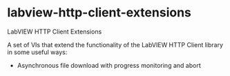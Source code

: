 # labview-http-client-extensions
LabVIEW HTTP Client Extensions

A set of VIs that extend the functionality of the LabVIEW HTTP Client library in some useful ways:

- Asynchronous file download with progress monitoring and abort
